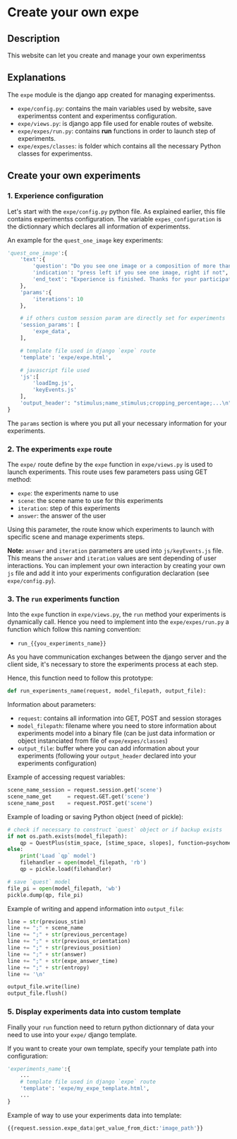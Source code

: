 # Create your own expe

## Description

This website can let you create and manage your own experimentss 

## Explanations

The `expe` module is the django app created for managing experimentss.

- `expe/config.py`: contains the main variables used by website, save experimentss content and experimentss configuration.
- `expe/views.py`: is django app file used for enable routes of website.
- `expe/expes/run.py`: contains **run** functions in order to launch step of experiments.
- `expe/expes/classes`: is folder which contains all the necessary Python classes for experimentss.

## Create your own experiments

### 1. Experience configuration

Let's start with the `expe/config.py` python file. As explained earlier, this file contains experimentss configuration. The variable `expes_configuration` is the dictionnary which declares all information of experimentss.

An example for the `quest_one_image` key experiments:

```python
'quest_one_image':{
    'text':{
        'question': "Do you see one image or a composition of more than one?",
        'indication': "press left if you see one image, right if not",
        'end_text': "Experience is finished. Thanks for your participation",
    },
    'params':{
        'iterations': 10
    },

    # if others custom session param are directly set for experiments
    'session_params': [
        'expe_data',
    ],

    # template file used in django `expe` route
    'template': 'expe/expe.html',

    # javascript file used
    'js':[
        'loadImg.js',
        'keyEvents.js'
    ],
    'output_header': "stimulus;name_stimulus;cropping_percentage;...\n"
}
```

The `params` section is where you put all your necessary information for your experiments.

### 2. The experiments `expe` route

The `expe/` route define by the `expe` function in `expe/views.py` is used to launch experiments. This route uses few parameters pass using GET method:
- `expe`: the experiments name to use
- `scene`: the scene name to use for this experiments
- `iteration`: step of this experiments
- `answer`: the answer of the user

Using this parameter, the route know which experiments to launch with specific scene and manage experiments steps.

**Note:** `answer` and `iteration` parameters are used into `js/keyEvents.js` file. This means the `answer` and `iteration` values are sent depending of user interactions. You can implement your own interaction by creating your own `js` file and add it into your experiments configuration declaration (see `expe/config.py`).

### 3. The `run` experiments function

Into the `expe` function in `expe/views.py`, the `run` method your experiments is dynamically call. Hence you need to implement into the `expe/expes/run.py` a function which follow this naming convention:

- `run_{{you_experiments_name}}`

As you have communication exchanges between the django server and the client side, it's necessary to store the experiments process at each step.

Hence, this function need to follow this prototype:

```python
def run_experiments_name(request, model_filepath, output_file):
```

Information about parameters:
- `request`: contains all information into GET, POST and session storages
- `model_filepath`: filename where you need to store information about experiments model into a binary file (can be just data information or object instanciated from file of `expe/expes/classes`)
- `output_file`: buffer where you can add information about your experiments (following your `output_header` declared into your experiments configuration)


Example of accessing request variables:
```python
scene_name_session = request.session.get('scene')
scene_name_get     = request.GET.get('scene')
scene_name_post    = request.POST.get('scene')
```

Example of loading or saving Python object (need of pickle):
```python
# check if necessary to construct `quest` object or if backup exists
if not os.path.exists(model_filepath):
    qp = QuestPlus(stim_space, [stime_space, slopes], function=psychometric_fun)
else:
    print('Load `qp` model')
    filehandler = open(model_filepath, 'rb') 
    qp = pickle.load(filehandler)
``` 

```python
# save `quest` model
file_pi = open(model_filepath, 'wb') 
pickle.dump(qp, file_pi)
```

Example of writing and append information into `output_file`:

```python
line = str(previous_stim) 
line += ";" + scene_name 
line += ";" + str(previous_percentage)
line += ";" + str(previous_orientation) 
line += ";" + str(previous_position) 
line += ";" + str(answer) 
line += ";" + str(expe_answer_time) 
line += ";" + str(entropy) 
line += '\n'

output_file.write(line)
output_file.flush()
```

### 5. Display experiments data into custom template

Finally your `run` function need to return python dictionnary of data your need to use into your `expe/` django template. 

If you want to create your own template, specify your template path into configuration:

```python
'experiments_name':{
    ...
    # template file used in django `expe` route
    'template': 'expe/my_expe_template.html',
    ...
}
```

Example of way to use your experiments data into template:
```python
{{request.session.expe_data|get_value_from_dict:'image_path'}}
```
